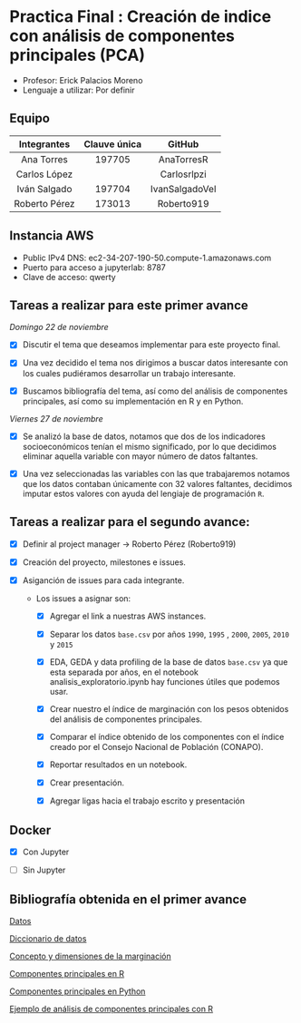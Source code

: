 # Practica Final : Creación de indice con análisis de componentes principales (PCA)

* Profesor: Erick Palacios Moreno
* Lenguaje a utilizar: Por definir 

## Equipo

|Integrantes |Clauve única| GitHub |
|:---:|:---:|:---:|
|Ana Torres |197705| AnaTorresR | 
|Carlos López |   | Carlosrlpzi |
|Iván Salgado |197704| IvanSalgadoVel | 
|Roberto Pérez| 173013 | Roberto919 |

## Instancia AWS
- Public IPv4 DNS: ec2-34-207-190-50.compute-1.amazonaws.com
- Puerto para acceso a jupyterlab: 8787
- Clave de acceso: qwerty

## Tareas a realizar para este primer avance 


*Domingo 22 de noviembre*
- [X] Discutir el tema que deseamos implementar para este proyecto final.

- [X] Una vez decidido el tema nos dirigimos a buscar datos interesante con los cuales pudiéramos desarrollar un trabajo interesante.

- [X] Buscamos bibliografía del tema, así como del análisis de componentes principales, así como su implementación en R y en Python.

*Viernes 27 de noviembre*

- [X] Se analizó la base de datos, notamos que dos de los indicadores socioeconómicos tenían el mismo significado, por lo que decidimos eliminar aquella variable con mayor número de datos faltantes. 

- [X] Una vez seleccionadas las variables con las que trabajaremos notamos que los datos contaban únicamente con 32 valores faltantes, decidimos imputar estos valores con ayuda del lengiaje de programación `R`.


## Tareas a realizar para el segundo avance:

- [X] Definir al project manager -> Roberto Pérez (Roberto919)

- [X] Creación del proyecto, milestones e issues.

- [X] Asiganción de issues para cada integrante.

    - Los issues a asignar son: 

        - [X] Agregar el link a nuestras AWS instances.
    
        - [X] Separar los datos `base.csv` por años `1990`, `1995` , `2000`, `2005`, `2010` y `2015`

        - [X] EDA, GEDA y data profiling de la base de datos `base.csv` ya que esta separada por años, en el notebook analisis_exploratorio.ipynb hay funciones útiles que podemos usar.

        - [X] Crear nuestro el índice de marginación con los pesos obtenidos del análisis de componentes principales.

        - [X] Comparar el índice obtenido de los componentes con el índice creado por el Consejo Nacional de Población (CONAPO).

        - [X] Reportar resultados en un notebook.

        - [X] Crear presentación.
    
        - [X] Agregar ligas hacia el trabajo escrito y presentación


## Docker 

- [X] Con Jupyter
- [ ] Sin Jupyter



## Bibliografía obtenida en el primer avance



[Datos](http://www.conapo.gob.mx/es/CONAPO/Datos_Abiertos_del_Indice_de_Marginacion)

[Diccionario de datos](https://www.gob.mx/cms/uploads/attachment/file/307289/Dicc_ent.pdf)

[Concepto y dimensiones de la marginación](http://www.conapo.gob.mx/work/models/CONAPO/Resource/1755/1/images/01Capitulo.pdf)

[Componentes principales en R](https://books.google.com.mx/books/about/Practical_Guide_To_Principal_Component_M.html?id=eFEyDwAAQBAJ&redir_esc=y)

[Componentes principales en Python](https://towardsdatascience.com/pca-using-python-scikit-learn-e653f8989e60)

[Ejemplo de análisis de componentes principales con R](https://www.cienciadedatos.net/documentos/35_principal_component_analysis)




